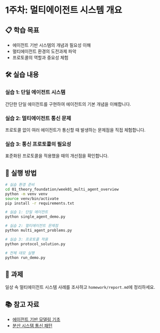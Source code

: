 # 1주차: 멀티에이전트 시스템 개요

## 📋 학습 목표
- 에이전트 기반 시스템의 개념과 필요성 이해
- 멀티에이전트 환경의 도전과제 파악
- 프로토콜의 역할과 중요성 체험

## 🛠️ 실습 내용

### 실습 1: 단일 에이전트 시스템
간단한 단일 에이전트를 구현하여 에이전트의 기본 개념을 이해합니다.

### 실습 2: 멀티에이전트 통신 문제
프로토콜 없이 여러 에이전트가 통신할 때 발생하는 문제점을 직접 체험합니다.

### 실습 3: 통신 프로토콜의 필요성
표준화된 프로토콜을 적용했을 때의 개선점을 확인합니다.

## 🚀 실행 방법

```bash
# 실습 환경 준비
cd 01_theory_foundation/week01_multi_agent_overview
python -m venv venv
source venv/bin/activate
pip install -r requirements.txt

# 실습 1: 단일 에이전트
python single_agent_demo.py

# 실습 2: 멀티에이전트 문제점
python multi_agent_problems.py

# 실습 3: 프로토콜 적용
python protocol_solution.py

# 전체 데모 실행
python run_demo.py
```

## 📝 과제
일상 속 멀티에이전트 시스템 사례를 조사하고 `homework/report.md`에 정리하세요.

## 📚 참고 자료
- [에이전트 기반 모델링 기초](docs/agent_based_modeling.md)
- [분산 시스템 통신 패턴](docs/communication_patterns.md) 